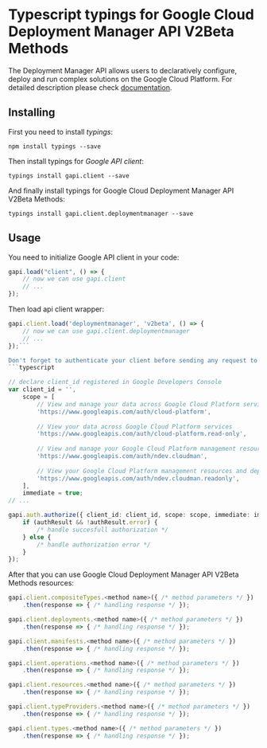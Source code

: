 # Typescript typings for Google Cloud Deployment Manager API V2Beta Methods
The Deployment Manager API allows users to declaratively configure, deploy and run complex solutions on the Google Cloud Platform.
For detailed description please check [documentation](https://developers.google.com/deployment-manager/).

## Installing

First you need to install *typings*:
```
npm install typings --save 
```

Then install typings for *Google API client*:
```
typings install gapi.client --save 
```

And finally install typings for Google Cloud Deployment Manager API V2Beta Methods:
```
typings install gapi.client.deploymentmanager --save 
```

## Usage

You need to initialize Google API client in your code:
```typescript
gapi.load("client", () => { 
    // now we can use gapi.client
    // ... 
});
```

Then load api client wrapper:
```typescript
gapi.client.load('deploymentmanager', 'v2beta', () => {
    // now we can use gapi.client.deploymentmanager
    // ... 
});```

Don't forget to authenticate your client before sending any request to resources:
```typescript

// declare client_id registered in Google Developers Console
var client_id = '',
    scope = [     
        // View and manage your data across Google Cloud Platform services
        'https://www.googleapis.com/auth/cloud-platform',
    
        // View your data across Google Cloud Platform services
        'https://www.googleapis.com/auth/cloud-platform.read-only',
    
        // View and manage your Google Cloud Platform management resources and deployment status information
        'https://www.googleapis.com/auth/ndev.cloudman',
    
        // View your Google Cloud Platform management resources and deployment status information
        'https://www.googleapis.com/auth/ndev.cloudman.readonly',
    ],
    immediate = true;
// ...

gapi.auth.authorize({ client_id: client_id, scope: scope, immediate: immediate }, authResult => {
    if (authResult && !authResult.error) {
        /* handle succesfull authorization */
    } else {
        /* handle authorization error */
    }
});            
```

After that you can use Google Cloud Deployment Manager API V2Beta Methods resources:

```typescript
gapi.client.compositeTypes.<method name>({ /* method parameters */ })
    .then(response => { /* handling response */ });

gapi.client.deployments.<method name>({ /* method parameters */ })
    .then(response => { /* handling response */ });

gapi.client.manifests.<method name>({ /* method parameters */ })
    .then(response => { /* handling response */ });

gapi.client.operations.<method name>({ /* method parameters */ })
    .then(response => { /* handling response */ });

gapi.client.resources.<method name>({ /* method parameters */ })
    .then(response => { /* handling response */ });

gapi.client.typeProviders.<method name>({ /* method parameters */ })
    .then(response => { /* handling response */ });

gapi.client.types.<method name>({ /* method parameters */ })
    .then(response => { /* handling response */ });
```